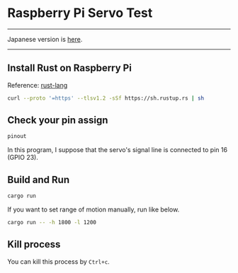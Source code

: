 # Raspberry Pi Servo Test

---

Japanese version is [here](README_JP.md).

---

## Install Rust on Raspberry Pi

Reference: [rust-lang](https://www.rust-lang.org/tools/install)

```bash
curl --proto '=https' --tlsv1.2 -sSf https://sh.rustup.rs | sh
```

## Check your pin assign

```bash
pinout
```

In this program, I suppose that the servo's signal line is connected to pin 16 (GPIO 23).

## Build and Run

```bash
cargo run
```

If you want to set range of motion manually, run like below.

```bash
cargo run -- -h 1800 -l 1200
```

## Kill process

You can kill this process by `Ctrl+c`.